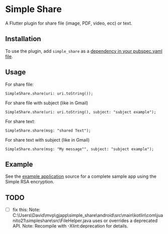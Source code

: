 # Simple Share

A Flutter plugin for share file (image, PDF, video, ecc) or text.

## Installation

To use the plugin, add `simple_share` as a
[dependency in your pubspec.yaml file](https://flutter.io/platform-plugins/).

## Usage

For share file: 

```SimpleShare.share(uri: uri.toString());```

For share file with subject (like in Gmail)

```SimpleShare.share(uri: uri.toString(), subject: "subject example");```

For share text: 

```SimpleShare.share(msg: "shared Text");```

For share text with subject (like in Gmail)

```SimpleShare.share(msg: "My message"", subject: "subject example");```


## Example

See the [example application](https://github.com/giandifra/simple_share/tree/master/example) source
for a complete sample app using the Simple RSA encryption.

## TODO
- [ ] fix this: Note: C:\Users\David\mvp\gjapp\simple_share\android\src\main\kotlin\com\juanito21\simpleshare\src\FileHelper.java uses or overrides a deprecated API.
Note: Recompile with -Xlint:deprecation for details.
